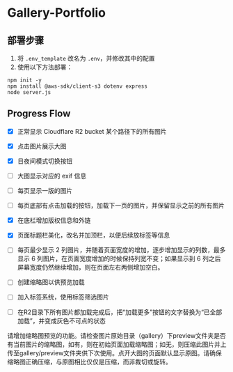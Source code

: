 # Gallery-Portfolio

## 部署步骤

1. 将 `.env_template` 改名为 `.env`，并修改其中的配置
2. 使用以下方法部署：

```console
npm init -y
npm install @aws-sdk/client-s3 dotenv express
node server.js
```

## Progress Flow

- [x] 正常显示 Cloudflare R2 bucket 某个路径下的所有图片
- [x] 点击图片展示大图
- [x] 日夜间模式切换按钮
- [ ] 大图显示对应的 exif 信息
- [ ] 每页显示一版的图片
- [ ] 每页底部有点击加载的按钮，加载下一页的图片，并保留显示之前的所有图片
- [x] 在底栏增加版权信息和外链
- [x] 页面标题栏美化，改名并加顶栏，以便后续放标签等信息
- [ ] 每页最少显示 2 列图片，并随着页面宽度的增加，逐步增加显示的列数，最多显示 6 列图片，在页面宽度增加的时候保持列宽不变；如果显示到 6 列之后屏幕宽度仍然继续增加，则在页面左右两侧增加空白。
- [ ] 创建缩略图以供预览加载
- [ ] 加入标签系统，使用标签筛选图片
- [ ] 在R2目录下所有图片都加载完成后，把“加载更多”按钮的文字替换为“已全部加载”，并变成灰色不可点的状态


请增加缩略图预览的功能。请检查图片原始目录（gallery）下preview文件夹是否有当前图片的缩略图，如有，则在初始页面加载缩略图；如无，则压缩此图片并上传至gallery/preview文件夹供下次使用。点开大图的页面默认显示原图。请确保缩略图正确压缩，与原图相比仅仅是压缩，而非裁切或旋转。